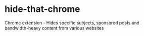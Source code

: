 # hide-that-chrome
Chrome extension - Hides specific subjects, sponsored posts and bandwidth-heavy content from various websites
